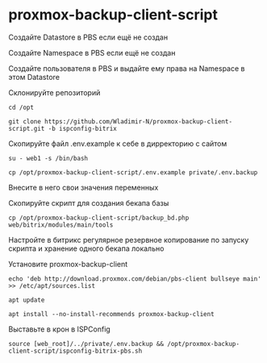 # proxmox-backup-client-script

Создайте Datastore в PBS если ещё не создан

Создайте Namespace в PBS если ещё не создан

Создайте пользователя в PBS и выдайте ему права на Namespace в этом Datastore

Склонируйте репозиторий

```cd /opt```

```git clone https://github.com/Wladimir-N/proxmox-backup-client-script.git -b ispconfig-bitrix```

Скопируйте файл .env.example к себе в дирректорию с сайтом

```su - web1 -s /bin/bash```

```cp /opt/proxmox-backup-client-script/.env.example private/.env.backup```

Внесите в него свои значения переменных

Скопируйте скрипт для создания бекапа базы

```cp /opt/proxmox-backup-client-script/backup_bd.php web/bitrix/modules/main/tools```

Настройте в битрикс регулярное резервное копирование по запуску скрипта и хранение одного бекапа локально

Установите proxmox-backup-client

```echo 'deb http://download.proxmox.com/debian/pbs-client bullseye main' >> /etc/apt/sources.list```

```apt update```

```apt install --no-install-recommends proxmox-backup-client```

Выставьте в крон в ISPConfig

```source [web_root]/../private/.env.backup && /opt/proxmox-backup-client-script/ispconfig-bitrix-pbs.sh```
